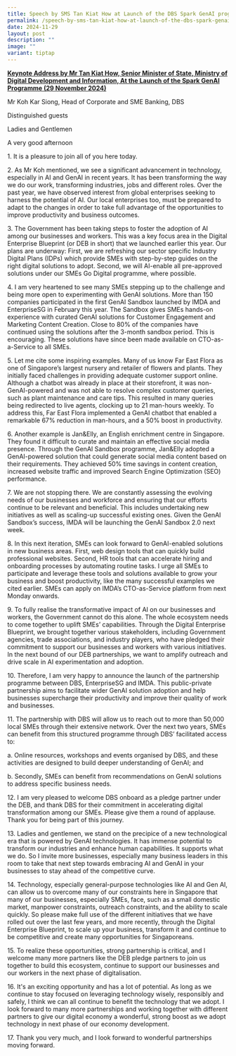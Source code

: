 ```yaml
---
title: Speech by SMS Tan Kiat How at Launch of the DBS Spark GenAI programme
permalink: /speech-by-sms-tan-kiat-how-at-launch-of-the-dbs-spark-genai-programme/
date: 2024-11-29
layout: post
description: ""
image: ""
variant: tiptap
---
```

<p><strong><u>Keynote Address by Mr Tan Kiat How, Senior Minister of State, Ministry of Digital Development and Information, At the Launch of the Spark GenAI Programme (29 November 2024)</u></strong>
</p>
<p>Mr Koh Kar Siong, Head of Corporate and SME Banking, DBS</p>
<p>Distinguished guests</p>
<p>Ladies and Gentlemen</p>
<p>A very good afternoon</p>
<p>1. It is a pleasure to join all of you here today.</p>
<p>2. As Mr Koh mentioned, we see a significant advancement in technology,
especially in AI and GenAI in recent years. It has been transforming the
way we do our work, transforming industries, jobs and different roles.
Over the past year, we have observed interest from global enterprises seeking
to harness the potential of AI. Our local enterprises too, must be prepared
to adapt to the changes in order to take full advantage of the opportunities
to improve productivity and business outcomes.</p>
<p>3. The Government has been taking steps to foster the adoption of AI among
our businesses and workers. This was a key focus area in the Digital Enterprise
Blueprint (or DEB in short) that we launched earlier this year. Our plans
are underway: First, we are refreshing our sector specific Industry Digital
Plans (IDPs) which provide SMEs with step-by-step guides on the right digital
solutions to adopt. Second, we will AI-enable all pre-approved solutions
under our SMEs Go Digital programme, where possible.</p>
<p>4. I am very heartened to see many SMEs stepping up to the challenge and
being more open to experimenting with GenAI solutions. More than 150 companies
participated in the first GenAI Sandbox launched by IMDA and EnterpriseSG
in February this year. The Sandbox gives SMEs hands-on experience with
curated GenAI solutions for Customer Engagement and Marketing Content Creation.
Close to 80% of the companies have continued using the solutions after
the 3-month sandbox period. This is encouraging. These solutions have since
been made available on CTO-as-a-Service to all SMEs.</p>
<p>5. Let me cite some inspiring examples. Many of us know Far East Flora
as one of Singapore’s largest nursery and retailer of flowers and plants.
They initially faced challenges in providing adequate customer support
online. Although a chatbot was already in place at their storefront, it
was non-GenAI-powered and was not able to resolve complex customer queries,
such as plant maintenance and care tips. This resulted in many queries
being redirected to live agents, clocking up to 21 man-hours weekly. To
address this, Far East Flora implemented a GenAI chatbot that enabled a
remarkable 67% reduction in man-hours, and a 50% boost in productivity.</p>
<p>6. Another example is Jan&amp;Elly, an English enrichment centre in Singapore.
They found it difficult to curate and maintain an effective social media
presence. Through the GenAI Sandbox programme, Jan&amp;Elly adopted a GenAI-powered
solution that could generate social media content based on their requirements.
They achieved 50% time savings in content creation, increased website traffic
and improved Search Engine Optimization (SEO) performance.</p>
<p>7. We are not stopping there. We are constantly assessing the evolving
needs of our businesses and workforce and ensuring that our efforts continue
to be relevant and beneficial. This includes undertaking new initiatives
as well as scaling-up successful existing ones. Given the GenAI Sandbox’s
success, IMDA will be launching the GenAI Sandbox 2.0 next week.</p>
<p>8. In this next iteration, SMEs can look forward to GenAI-enabled solutions
in new business areas. First, web design tools that can quickly build professional
websites. Second, HR tools that can accelerate hiring and onboarding processes
by automating routine tasks. I urge all SMEs to participate and leverage
these tools and solutions available to grow your business and boost productivity,
like the many successful examples we cited earlier. SMEs can apply on IMDA’s
CTO-as-Service platform from next Monday onwards.</p>
<p>9. To fully realise the transformative impact of AI on our businesses
and workers, the Government cannot do this alone. The whole ecosystem needs
to come together to uplift SMEs’ capabilities. Through the Digital Enterprise
Blueprint, we brought together various stakeholders, including Government
agencies, trade associations, and industry players, who have pledged their
commitment to support our businesses and workers with various initiatives.
In the next bound of our DEB partnerships, we want to amplify outreach
and drive scale in AI experimentation and adoption.</p>
<p>10. Therefore, I am very happy to announce the launch of the partnership
programme between DBS, EnterpriseSG and IMDA. This public-private partnership
aims to facilitate wider GenAI solution adoption and help businesses supercharge
their productivity and improve their quality of work and businesses.</p>
<p>11. The partnership with DBS will allow us to reach out to more than 50,000
local SMEs through their extensive network. Over the next two years, SMEs
can benefit from this structured programme through DBS’ facilitated access
to:</p>
<p>a. Online resources, workshops and events organised by DBS, and these
activities are designed to build deeper understanding of GenAI; and</p>
<p>b. Secondly, SMEs can benefit from recommendations on GenAI solutions
to address specific business needs.</p>
<p>12. I am very pleased to welcome DBS onboard as a pledge partner under
the DEB, and thank DBS for their commitment in accelerating digital transformation
among our SMEs. Please give them a round of applause. Thank you for being
part of this journey.</p>
<p>13. Ladies and gentlemen, we stand on the precipice of a new technological
era that is powered by GenAI technologies. It has immense potential to
transform our industries and enhance human capabilities. It supports what
we do. So I invite more businesses, especially many business leaders in
this room to take that next step towards embracing AI and GenAI in your
businesses to stay ahead of the competitive curve.</p>
<p>14. Technology, especially general-purpose technologies like AI and Gen
AI, can allow us to overcome many of our constraints here in Singapore
that many of our businesses, especially SMEs, face, such as a small domestic
market, manpower constraints, outreach constraints, and the ability to
scale quickly. So please make full use of the different initiatives that
we have rolled out over the last few years, and more recently, through
the Digital Enterprise Blueprint, to scale up your business, transform
it and continue to be competitive and create many opportunities for Singaporeans.</p>
<p>15. To realize these opportunities, strong partnership is critical, and
I welcome many more partners like the DEB pledge partners to join us together
to build this ecosystem, continue to support our businesses and our workers
in the next phase of digitalisation.</p>
<p>16. It's an exciting opportunity and has a lot of potential. As long as
we continue to stay focused on leveraging technology wisely, responsibly
and safely, I think we can all continue to benefit the technology that
we adopt. I look forward to many more partnerships and working together
with different partners to give our digital economy a wonderful, strong
boost as we adopt technology in next phase of our economy development.</p>
<p>17. Thank you very much, and I look forward to wonderful partnerships
moving forward.</p>
<p></p>